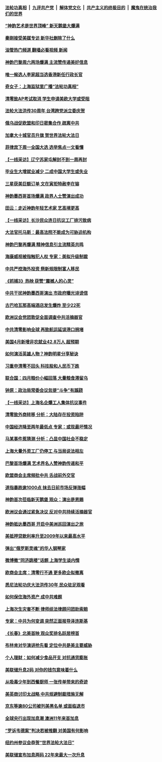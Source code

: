 ####  [法轮功真相](../../../../basic/blob/master/README.md?t=05082101) &nbsp;|&nbsp; [九评共产党](../../../../9ping.md/blob/master/README.md?t=05082101) &nbsp;|&nbsp; [解体党文化](../../../../jtdwh.md/blob/master/README.md?t=05082101)  &nbsp;|&nbsp; [共产主义的终极目的](../../../../gczydzjmd.md/blob/master/README.md?t=05082101) &nbsp;|&nbsp; [魔鬼在统治我们的世界](../../../../mgztzwmdsj.md/blob/master/README.md?t=05082101) 

#### [“神韵艺术是世界顶峰” 新天鹅堡大爆满](../pages/nf4514/n13730016.md?t=05082101) 

#### [秦刚接受美媒专访 新华社删除了什么](../pages/nf4514/n13729851.md?t=05082101) 

#### [油管热门频道 翻墙必看视频 新闻](http://45.76.130.85:81/youtube.html?05082101)

#### [神韵巴黎周六两场爆满 主流赞传递美好信息](../pages/nf4514/n13729942.md?t=05082101) 

#### [唯一候选人李家超当选香港新任行政长官](../pages/nf4514/n13729977.md?t=05082101) 

#### [奇女子：上海监狱里广播“法轮功真相”](../pages/nf4514/n13726443.md?t=05082101) 

#### [清零致AP考试取消 学生申请美欧大学或受阻](../pages/nf4514/n13729570.md?t=05082101) 

#### [法轮大法洪传30周年 台湾跨党派立委庆贺](../pages/nf4514/n13729159.md?t=05082101) 

#### [俄乌战促欧盟和印日密集合作 疏离中共](../pages/nf4514/n13727386.md?t=05082101) 

#### [加拿大十城官员升旗 贺世界法轮大法日](../pages/nf4514/n13729166.md?t=05082101) 

#### [菲律宾下周一全国大选 选举焦点一文看懂](../pages/nf4514/n13729646.md?t=05082101) 

#### [【一线采访】辽宁苏家屯解封不到一周再封](../pages/nf4514/n13729625.md?t=05082101) 

#### [毕业生大增就业减少 二成中国大学生或失业](../pages/nf4514/n13729154.md?t=05082101) 

#### [三星获美巨额订单 文在寅拒特赦李在镕](../pages/nf4514/n13729621.md?t=05082101) 

#### [神韵墨西哥首场爆满 政界人士赞演出成功](../pages/nf4514/n13729484.md?t=05082101) 

#### [田云：走近神韵年轻艺术家 艺高境更高](../pages/nf4514/n13726150.md?t=05082101) 

#### [【一线采访】长沙民众连日抗议工厂排污致病](../pages/nf4514/n13729392.md?t=05082101) 

#### [大法官托马斯：最高法院不能成为可胁迫机构](../pages/nf4514/n13729027.md?t=05082101) 

#### [神韵巴黎再爆满 精神信息引主流精英共鸣](../pages/nf4514/n13729301.md?t=05082101) 

#### [海康威视被指触犯人权 专家：美拟升级制裁](../pages/nf4514/n13729009.md?t=05082101) 

#### [中共严控海外投资 祭新规限制富人移民](../pages/nf4514/n13729175.md?t=05082101) 

#### [《抓捕3》热映 获赞“震撼人的心灵”](../pages/nf4514/n13729129.md?t=05082101) 

#### [中共干扰神韵墨西哥演出 市政府曝光诽谤信](../pages/nf4514/n13728994.md?t=05082101) 

#### [古巴哈瓦那高端酒店发生爆炸 至少22死](../pages/nf4514/n13728920.md?t=05082101) 

#### [欧洲议会党团敦促全面调查中共活摘器官](../pages/nf4514/n13729021.md?t=05082101) 

#### [中共清零影响全球 再致航运延误港口拥堵](../pages/nf4514/n13728916.md?t=05082101) 

#### [美国4月新增非农就业42.8万人 超预期](../pages/nf4514/n13728839.md?t=05082101) 

#### [如何演活英雄人物？神韵明星分享秘诀](../pages/nf4514/n13727362.md?t=05082101) 

#### [习重申清零不回头 科技股和人民币下跌](../pages/nf4514/n13728686.md?t=05082101) 

#### [联合国：四月粮价小幅回落 大量粮食滞留乌](../pages/nf4514/n13728737.md?t=05082101) 

#### [钟原：政治局常委会议忽提“斗争”有蹊跷](../pages/nf4514/n13728275.md?t=05082101) 

#### [【一线采访】上海名企爆工人集体抗议事件](../pages/nf4514/n13728542.md?t=05082101) 

#### [清零致外商转移 分析：大陆存在投资陷阱](../pages/nf4514/n13728263.md?t=05082101) 

#### [中国经济降至两年最低点 专家：或现最坏情况](../pages/nf4514/n13728571.md?t=05082101) 

#### [马某事件惹猜测 分析：凸显中国社会不稳定](../pages/nf4514/n13728190.md?t=05082101) 

#### [上海大量外资工厂仍停工 与当局说法相左](../pages/nf4514/n13728640.md?t=05082101) 

#### [巴黎首场爆满 艺术界名人赞神韵传递和平](../pages/nf4514/n13728443.md?t=05082101) 

#### [欧盟商会主席频批中共 舌战前外交官](../pages/nf4514/n13728265.md?t=05082101) 

#### [道指暴跌逾1000点 抹去日前市场反弹涨幅](../pages/nf4514/n13728230.md?t=05082101) 

#### [神韵首次莅临新天鹅堡 观众：演出是恩赐](../pages/nf4514/n13728343.md?t=05082101) 

#### [欧洲议会通过紧急决议 反对中共持续活摘器官](../pages/nf4514/n13728211.md?t=05082101) 

#### [神韵抵达墨西哥 开启中美洲巡回演出之旅](../pages/nf4514/n13728271.md?t=05082101) 

#### [美抵押贷款利率升至2009年以来最高水平](../pages/nf4514/n13728188.md?t=05082101) 

#### [弹出“俄罗斯灵魂”的华人钢琴家](../pages/nf4514/n13727201.md?t=05082101) 

#### [微博撤“同济跳楼”话题 上海学生谈内情](../pages/nf4514/n13727649.md?t=05082101) 

#### [欧商会主席：清零行不通 更多欧企拟撤离](../pages/nf4514/n13727803.md?t=05082101) 

#### [悉尼法轮功庆大法洪传30年 民众驻足观看](../pages/nf4514/n13727753.md?t=05082101) 

#### [如何保住海外资产 成中共难题](../pages/nf4514/n13727963.md?t=05082101) 

#### [上海次生灾害不断 律师组法律顾问团助索赔](../pages/nf4514/n13727729.md?t=05082101) 

#### [专家：中共为何变调 突然正面报导泽连斯基](../pages/nf4514/n13727713.md?t=05082101) 

#### [《长春》北美首映 观众奖排名跃居榜首](../pages/nf4514/n13727287.md?t=05082101) 

#### [布林肯对华演讲抢先看 定位中共是美主要威胁](../pages/nf4514/n13727292.md?t=05082101) 

#### [个人理财：如何减少食品开支 对抗通货膨胀](../pages/nf4514/n13727342.md?t=05082101) 

#### [美联储升息2码 对你的钱包意味着什么](../pages/nf4514/n13727177.md?t=05082101) 

#### [从吸毒少年到西餐厨师 一张传单带来的奇迹](../pages/nf4514/n13727431.md?t=05082101) 

#### [美英商讨印太战略 中共规避制裁措施无解](../pages/nf4514/n13727536.md?t=05082101) 

#### [京东等逾80公司被列美黑名单 或面临退市](../pages/nf4514/n13727449.md?t=05082101) 

#### [全球央行出现加息潮 澳洲11年来首加息](../pages/nf4514/n13727573.md?t=05082101) 

#### [“罗诉韦德案”判决若被推翻 对美国有何影响](../pages/nf4514/n13727219.md?t=05082101) 

#### [纽约州参议会恭贺“世界法轮大法日”](../pages/nf4514/n13727248.md?t=05082101) 

#### [美联储宣布加息两码 22年来最大一次升息](../pages/nf4514/n13727237.md?t=05082101) 

<img src='http://gfw-breaker.win/goodnews/indexes/nf4514.md' width='0px' height='0px'/>
